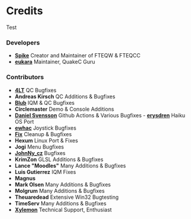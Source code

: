 # Credits

Test

### Developers

- **[Spike](https://github.com/Shpoike)** Creator and Maintainer of FTEQW & FTEQCC
- **[eukara](https://github.com/eukara)** Maintainer, QuakeC Guru

### Contributors

- **[4LT](https://github.com/4LT)** QC Bugfixes
- **Andreas Kirsch** QC Additions & Bugfixes
- **[Blub](https://github.com/blubs)** IQM & QC Bugfixes
- **Circlemaster** Demo & Console Additions
- **[Daniel Svensson](https://github.com/dsvensson)** Github Actions & Various Bugfixes
-  **[erysdren](https://github.com/erysdren)** Haiku OS Port
- **[ewhac](https://github.com/ewhac)** Joystick Bugfixes
- **[Fix](https://github.com/fhomolka)** Cleanup & Bugfixes
- **Hexum** Linux Port & Fixes
- **Jogi** Menu Bugfixes
- **[JohnNy_cz](https://github.com/johnnycz)** Bugfixes
- **KrimZon** GLSL Additions & Bugfixes
- **Lance "Moodles"** Many Additions & Bugfixes
- **Luis Gutierrez** IQM Fixes
- **Magnus**
- **Mark Olsen** Many Additions & Bugfixes
- **Molgrum** Many Additions & Bugfixes
- **Theuaredead** Extensive Win32 Bugtesting
- **TimeServ** Many Additions & Bugfixes
- **[Xylemon](https://github.com/Xylemon)** Technical Support, Enthusiast